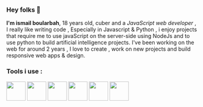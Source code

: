 ### Hey folks 👋

<strong>I'm ismail boularbah</strong>, 18 years old, cuber and a <i>JavaScript web developer</i> , I really like writing code , Especially in Javascript & Python , i enjoy projects that require me to use javaScript on the server-side using NodeJs and to use python to build artificial intelligence projects. I've been working on the web for around 2 years , I love to create , work on new projects and build responsive web apps & design.

### Tools i use :

<img height="50px" width="50px" src="https://boularbahismail.netlify.app/img/ai/jslogo.svg" />  <img height="50px" width="50px" src="https://boularbahismail.netlify.app/img/ai/python.svg" />  <img height="50px" width="50px" src="https://boularbahismail.netlify.app/img/ai/git.svg" /> <img height="50px" width="50px" src="https://boularbahismail.netlify.app/img/ai/nodejs-icon.svg" />  <img height="50px" width="50px" src="https://cdn.iconscout.com/icon/free/png-512/heroku-5-569467.png" />  <img height="50px" width="50px" src="https://cdn.worldvectorlogo.com/logos/netlify.svg" />
